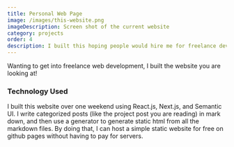 ```yaml
---
title: Personal Web Page
image: /images/this-website.png
imageDescription: Screen shot of the current website
category: projects
order: 4
description: I built this hoping people would hire me for freelance dev
---
```


Wanting to get into freelance web development, I built the website you are looking at!

### Technology Used

I built this website over one weekend using React.js, Next.js, and Semantic UI.  I write categorized posts (like the project post you are reading) in mark down, and then use a generator to generate static html from all the markdown files.  By doing that, I can host a simple static website for free on github pages without having to pay for servers.
